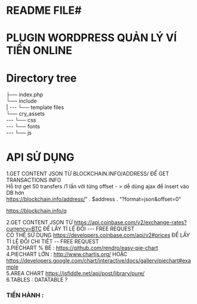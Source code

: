 # README FILE#

# PLUGIN WORDPRESS QUẢN LÝ VÍ TIỀN ONLINE #

# Directory tree #
├── index.php <br />
└── include <br />
| ---   └── template files <br />
└── cry_assets <br />
---    └── css <br />
---    └── fonts <br />
---    └── js <br />

# API SỬ DỤNG #
1.GET CONTENT JSON TỪ BLOCKCHAIN.INFO/ADDRESS/ ĐỂ GET TRANSACTIONS INFO <br />
  Hỗ trợ get 50 transfers /1 lần với từng offset - > dễ dùng ajax để insert vào DB hơn <br />
  https://blockchain.info/address/" . $address . "?format=json&offset=0" <br />
  
 https://blockchain.info/q
  
2.GET CONTENT JSON TỪ https://api.coinbase.com/v2/exchange-rates?currency=BTC  ĐỂ LẤY TỈ LỆ ĐỔI --- FREE REQUEST <br />
CÓ THỂ SỬ DỤNG https://developers.coinbase.com/api/v2#prices ĐỂ LẤY TỈ LỆ ĐỔI CHI TIẾT -- FREE REQUEST <br />
3.PIECHART % BÉ : https://github.com/rendro/easy-pie-chart <br />
4.PIECHART LỚN : http://www.chartjs.org/  HOẶC https://developers.google.com/chart/interactive/docs/gallery/piechart#example <br />
5.AREA CHART https://jsfiddle.net/api/post/library/pure/ <br />
6.TABLES : DATATABLE ? <br />
### TIẾN HÀNH :   ###

